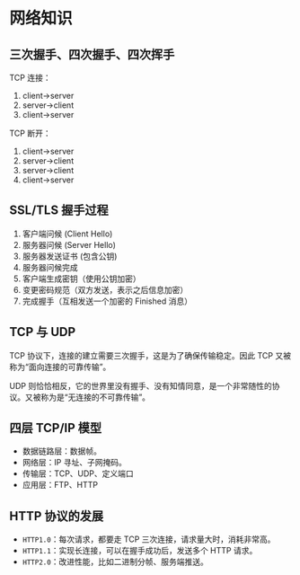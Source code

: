 # 网络知识

## 三次握手、四次握手、四次挥手

TCP 连接：

1. client->server
2. server->client
3. client->server

TCP 断开：

1. client->server
2. server->client
3. server->client
4. client->server

## SSL/TLS 握手过程

1. 客户端问候 (Client Hello)
2. 服务器问候 (Server Hello)
3. 服务器发送证书 (包含公钥)
4. 服务器问候完成
5. 客户端生成密钥（使用公钥加密）
6. 变更密码规范（双方发送，表示之后信息加密）
7. 完成握手（互相发送一个加密的 Finished 消息）

## TCP 与 UDP

TCP 协议下，连接的建立需要三次握手，这是为了确保传输稳定。因此 TCP 又被称为“面向连接的可靠传输”。

UDP 则恰恰相反，它的世界里没有握手、没有知情同意，是一个非常随性的协议。又被称为是“无连接的不可靠传输”。

## 四层 TCP/IP 模型

- 数据链路层：数据帧。
- 网络层：IP 寻址、子网掩码。
- 传输层：TCP、UDP、定义端口
- 应用层：FTP、HTTP

## HTTP 协议的发展

- `HTTP1.0`：每次请求，都要走 TCP 三次连接，请求量大时，消耗非常高。
- `HTTP1.1`：实现长连接，可以在握手成功后，发送多个 HTTP 请求。
- `HTTP2.0`：改进性能，比如二进制分帧、服务端推送。
